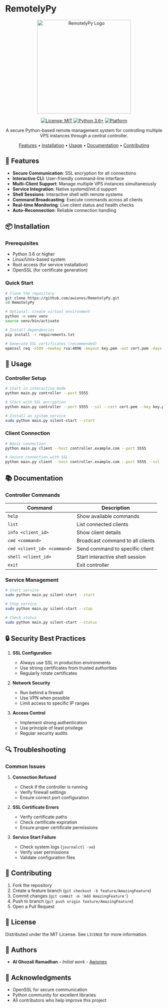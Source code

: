 # RemotelyPy

<p align="center">
  <img src="https://github.com/awiones/RemotelyPy/blob/main/logo.jpeg" alt="RemotelyPy Logo" width="300">
</p>

<div align="center">

[![License: MIT](https://img.shields.io/badge/License-MIT-yellow.svg)](https://opensource.org/licenses/MIT)
[![Python 3.6+](https://img.shields.io/badge/python-3.6+-blue.svg)](https://www.python.org/downloads/)
[![Platform](https://img.shields.io/badge/platform-Linux%20%7C%20Unix-lightgrey)]()

A secure Python-based remote management system for controlling multiple VPS instances through a central controller.

[Features](#features) • [Installation](#installation) • [Usage](#usage) • [Documentation](#documentation) • [Contributing](#contributing)

</div>

## 🚀 Features

- **Secure Communication**: SSL encryption for all connections
- **Interactive CLI**: User-friendly command-line interface
- **Multi-Client Support**: Manage multiple VPS instances simultaneously
- **Service Integration**: Native systemd/init.d support
- **Shell Sessions**: Interactive shell with remote systems
- **Command Broadcasting**: Execute commands across all clients
- **Real-time Monitoring**: Live client status and health checks
- **Auto-Reconnection**: Reliable connection handling

## 📦 Installation

### Prerequisites

- Python 3.6 or higher
- Linux/Unix-based system
- Root access (for service installation)
- OpenSSL (for certificate generation)

### Quick Start

```bash
# Clone the repository
git clone https://github.com/awiones/RemotelyPy.git
cd RemotelyPy

# Optional: Create virtual environment
python -m venv venv
source venv/bin/activate

# Install dependencies
pip install -r requirements.txt

# Generate SSL certificates (recommended)
openssl req -x509 -newkey rsa:4096 -keyout key.pem -out cert.pem -days 365 -nodes
```

## 🔧 Usage

### Controller Setup

```bash
# Start in interactive mode
python main.py controller --port 5555

# Start with SSL encryption
python main.py controller --port 5555 --ssl --cert cert.pem --key key.pem

# Install as system service
sudo python main.py silent-start --start
```

### Client Connection

```bash
# Basic connection
python main.py client --host controller.example.com --port 5555

# Secure connection with SSL
python main.py client --host controller.example.com --port 5555 --ssl --cert cert.pem
```

## 📚 Documentation

### Controller Commands

| Command                     | Description                      |
| --------------------------- | -------------------------------- |
| `help`                      | Show available commands          |
| `list`                      | List connected clients           |
| `info <client_id>`          | Show client details              |
| `cmd <command>`             | Broadcast command to all clients |
| `cmd <client_id> <command>` | Send command to specific client  |
| `shell <client_id>`         | Start interactive shell session  |
| `exit`                      | Exit controller                  |

### Service Management

```bash
# Start service
sudo python main.py silent-start --start

# Stop service
sudo python main.py silent-start --stop

# Check status
sudo python main.py silent-start --status
```

## 🔒 Security Best Practices

1. **SSL Configuration**

   - Always use SSL in production environments
   - Use strong certificates from trusted authorities
   - Regularly rotate certificates

2. **Network Security**

   - Run behind a firewall
   - Use VPN when possible
   - Limit access to specific IP ranges

3. **Access Control**
   - Implement strong authentication
   - Use principle of least privilege
   - Regular security audits

## 🔍 Troubleshooting

### Common Issues

1. **Connection Refused**

   - Check if the controller is running
   - Verify firewall settings
   - Ensure correct port configuration

2. **SSL Certificate Errors**

   - Verify certificate paths
   - Check certificate expiration
   - Ensure proper certificate permissions

3. **Service Start Failure**
   - Check system logs (`journalctl -xe`)
   - Verify user permissions
   - Validate configuration files

## 🤝 Contributing

1. Fork the repository
2. Create a feature branch (`git checkout -b feature/AmazingFeature`)
3. Commit changes (`git commit -m 'Add AmazingFeature'`)
4. Push to branch (`git push origin feature/AmazingFeature`)
5. Open a Pull Request

## 📄 License

Distributed under the MIT License. See `LICENSE` for more information.

## 👥 Authors

- **Al Ghozali Ramadhan** - _Initial work_ - [Awiones](https://github.com/awiones)

## 🙏 Acknowledgments

- OpenSSL for secure communication
- Python community for excellent libraries
- All contributors who help improve this project
